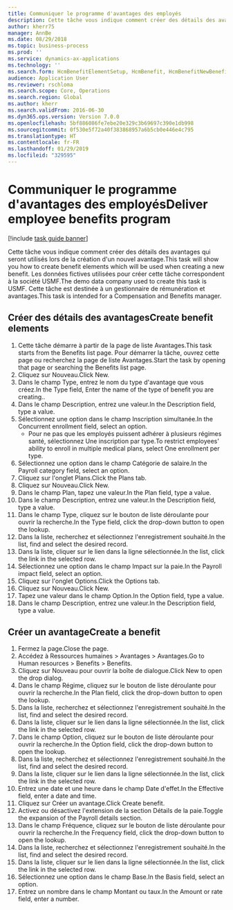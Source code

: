 ```yaml
---
title: Communiquer le programme d'avantages des employés
description: Cette tâche vous indique comment créer des détails des avantages qui seront utilisés lors de la création d'un nouvel avantage.
author: kherr75
manager: AnnBe
ms.date: 08/29/2018
ms.topic: business-process
ms.prod: ''
ms.service: dynamics-ax-applications
ms.technology: ''
ms.search.form: HcmBenefitElementSetup, HcmBenefit, HcmBenefitNewBenefit, HcmBenefitPlanLookup
audience: Application User
ms.reviewer: rschloma
ms.search.scope: Core, Operations
ms.search.region: Global
ms.author: kherr
ms.search.validFrom: 2016-06-30
ms.dyn365.ops.version: Version 7.0.0
ms.openlocfilehash: 5bf886086fe7ebe20e329c3b69697c390e1db998
ms.sourcegitcommit: 0f530e5f72a40f383868957a6b5cb0e446e4c795
ms.translationtype: HT
ms.contentlocale: fr-FR
ms.lasthandoff: 01/29/2019
ms.locfileid: "329595"
---
```

# <a name="deliver-employee-benefits-program"></a><span data-ttu-id="203c1-103">Communiquer le programme d'avantages des employés</span><span class="sxs-lookup"><span data-stu-id="203c1-103">Deliver employee benefits program</span></span>

[!include [task guide banner](../../includes/task-guide-banner.md)]

<span data-ttu-id="203c1-104">Cette tâche vous indique comment créer des détails des avantages qui seront utilisés lors de la création d'un nouvel avantage.</span><span class="sxs-lookup"><span data-stu-id="203c1-104">This task will show you how to create benefit elements which will be used when creating a new benefit.</span></span> <span data-ttu-id="203c1-105">Les données fictives utilisées pour créer cette tâche correspondent à la société USMF.</span><span class="sxs-lookup"><span data-stu-id="203c1-105">The demo data company used to create this task is USMF.</span></span> <span data-ttu-id="203c1-106">Cette tâche est destinée à un gestionnaire de rémunération et avantages.</span><span class="sxs-lookup"><span data-stu-id="203c1-106">This task is intended for a Compensation and Benefits manager.</span></span>


## <a name="create-benefit-elements"></a><span data-ttu-id="203c1-107">Créer des détails des avantages</span><span class="sxs-lookup"><span data-stu-id="203c1-107">Create benefit elements</span></span>
1. <span data-ttu-id="203c1-108">Cette tâche démarre à partir de la page de liste Avantages.</span><span class="sxs-lookup"><span data-stu-id="203c1-108">This task starts from the Benefits list page.</span></span> <span data-ttu-id="203c1-109">Pour démarrer la tâche, ouvrez cette page ou recherchez la page de liste Avantages.</span><span class="sxs-lookup"><span data-stu-id="203c1-109">Start the task by opening that page or searching the Benefits list page.</span></span>
2. <span data-ttu-id="203c1-110">Cliquez sur Nouveau.</span><span class="sxs-lookup"><span data-stu-id="203c1-110">Click New.</span></span>
3. <span data-ttu-id="203c1-111">Dans le champ Type, entrez le nom du type d'avantage que vous créez.</span><span class="sxs-lookup"><span data-stu-id="203c1-111">In the Type field, Enter the name of the type of benefit you are creating..</span></span>
4. <span data-ttu-id="203c1-112">Dans le champ Description, entrez une valeur.</span><span class="sxs-lookup"><span data-stu-id="203c1-112">In the Description field, type a value.</span></span>
5. <span data-ttu-id="203c1-113">Sélectionnez une option dans le champ Inscription simultanée.</span><span class="sxs-lookup"><span data-stu-id="203c1-113">In the Concurrent enrollment field, select an option.</span></span>
    * <span data-ttu-id="203c1-114">Pour ne pas que les employés puissent adhérer à plusieurs régimes santé, sélectionnez Une inscription par type.</span><span class="sxs-lookup"><span data-stu-id="203c1-114">To restrict employees' ability to enroll in multiple medical plans, select One enrollment per type.</span></span>  
6. <span data-ttu-id="203c1-115">Sélectionnez une option dans le champ Catégorie de salaire.</span><span class="sxs-lookup"><span data-stu-id="203c1-115">In the Payroll category field, select an option.</span></span>
7. <span data-ttu-id="203c1-116">Cliquez sur l'onglet Plans.</span><span class="sxs-lookup"><span data-stu-id="203c1-116">Click the Plans tab.</span></span>
8. <span data-ttu-id="203c1-117">Cliquez sur Nouveau.</span><span class="sxs-lookup"><span data-stu-id="203c1-117">Click New.</span></span>
9. <span data-ttu-id="203c1-118">Dans le champ Plan, tapez une valeur.</span><span class="sxs-lookup"><span data-stu-id="203c1-118">In the Plan field, type a value.</span></span>
10. <span data-ttu-id="203c1-119">Dans le champ Description, entrez une valeur.</span><span class="sxs-lookup"><span data-stu-id="203c1-119">In the Description field, type a value.</span></span>
11. <span data-ttu-id="203c1-120">Dans le champ Type, cliquez sur le bouton de liste déroulante pour ouvrir la recherche.</span><span class="sxs-lookup"><span data-stu-id="203c1-120">In the Type field, click the drop-down button to open the lookup.</span></span>
12. <span data-ttu-id="203c1-121">Dans la liste, recherchez et sélectionnez l'enregistrement souhaité.</span><span class="sxs-lookup"><span data-stu-id="203c1-121">In the list, find and select the desired record.</span></span>
13. <span data-ttu-id="203c1-122">Dans la liste, cliquer sur le lien dans la ligne sélectionnée.</span><span class="sxs-lookup"><span data-stu-id="203c1-122">In the list, click the link in the selected row.</span></span>
14. <span data-ttu-id="203c1-123">Sélectionnez une option dans le champ Impact sur la paie.</span><span class="sxs-lookup"><span data-stu-id="203c1-123">In the Payroll impact field, select an option.</span></span>
15. <span data-ttu-id="203c1-124">Cliquez sur l'onglet Options.</span><span class="sxs-lookup"><span data-stu-id="203c1-124">Click the Options tab.</span></span>
16. <span data-ttu-id="203c1-125">Cliquez sur Nouveau.</span><span class="sxs-lookup"><span data-stu-id="203c1-125">Click New.</span></span>
17. <span data-ttu-id="203c1-126">Tapez une valeur dans le champ Option.</span><span class="sxs-lookup"><span data-stu-id="203c1-126">In the Option field, type a value.</span></span>
18. <span data-ttu-id="203c1-127">Dans le champ Description, entrez une valeur.</span><span class="sxs-lookup"><span data-stu-id="203c1-127">In the Description field, type a value.</span></span>

## <a name="create-a-benefit"></a><span data-ttu-id="203c1-128">Créer un avantage</span><span class="sxs-lookup"><span data-stu-id="203c1-128">Create a benefit</span></span>
1. <span data-ttu-id="203c1-129">Fermez la page.</span><span class="sxs-lookup"><span data-stu-id="203c1-129">Close the page.</span></span>
2. <span data-ttu-id="203c1-130">Accédez à Ressources humaines > Avantages > Avantages.</span><span class="sxs-lookup"><span data-stu-id="203c1-130">Go to Human resources > Benefits > Benefits.</span></span>
3. <span data-ttu-id="203c1-131">Cliquez sur Nouveau pour ouvrir la boîte de dialogue.</span><span class="sxs-lookup"><span data-stu-id="203c1-131">Click New to open the drop dialog.</span></span>
4. <span data-ttu-id="203c1-132">Dans le champ Régime, cliquez sur le bouton de liste déroulante pour ouvrir la recherche.</span><span class="sxs-lookup"><span data-stu-id="203c1-132">In the Plan field, click the drop-down button to open the lookup.</span></span>
5. <span data-ttu-id="203c1-133">Dans la liste, recherchez et sélectionnez l'enregistrement souhaité.</span><span class="sxs-lookup"><span data-stu-id="203c1-133">In the list, find and select the desired record.</span></span>
6. <span data-ttu-id="203c1-134">Dans la liste, cliquer sur le lien dans la ligne sélectionnée.</span><span class="sxs-lookup"><span data-stu-id="203c1-134">In the list, click the link in the selected row.</span></span>
7. <span data-ttu-id="203c1-135">Dans le champ Option, cliquez sur le bouton de liste déroulante pour ouvrir la recherche.</span><span class="sxs-lookup"><span data-stu-id="203c1-135">In the Option field, click the drop-down button to open the lookup.</span></span>
8. <span data-ttu-id="203c1-136">Dans la liste, recherchez et sélectionnez l'enregistrement souhaité.</span><span class="sxs-lookup"><span data-stu-id="203c1-136">In the list, find and select the desired record.</span></span>
9. <span data-ttu-id="203c1-137">Dans la liste, cliquer sur le lien dans la ligne sélectionnée.</span><span class="sxs-lookup"><span data-stu-id="203c1-137">In the list, click the link in the selected row.</span></span>
10. <span data-ttu-id="203c1-138">Entrez une date et une heure dans le champ Date d'effet.</span><span class="sxs-lookup"><span data-stu-id="203c1-138">In the Effective field, enter a date and time.</span></span>
11. <span data-ttu-id="203c1-139">Cliquez sur Créer un avantage.</span><span class="sxs-lookup"><span data-stu-id="203c1-139">Click Create benefit.</span></span>
12. <span data-ttu-id="203c1-140">Activez ou désactivez l'extension de la section Détails de la paie.</span><span class="sxs-lookup"><span data-stu-id="203c1-140">Toggle the expansion of the Payroll details section.</span></span>
13. <span data-ttu-id="203c1-141">Dans le champ Fréquence, cliquez sur le bouton de liste déroulante pour ouvrir la recherche.</span><span class="sxs-lookup"><span data-stu-id="203c1-141">In the Frequency field, click the drop-down button to open the lookup.</span></span>
14. <span data-ttu-id="203c1-142">Dans la liste, recherchez et sélectionnez l'enregistrement souhaité.</span><span class="sxs-lookup"><span data-stu-id="203c1-142">In the list, find and select the desired record.</span></span>
15. <span data-ttu-id="203c1-143">Dans la liste, cliquer sur le lien dans la ligne sélectionnée.</span><span class="sxs-lookup"><span data-stu-id="203c1-143">In the list, click the link in the selected row.</span></span>
16. <span data-ttu-id="203c1-144">Sélectionnez une option dans le champ Base.</span><span class="sxs-lookup"><span data-stu-id="203c1-144">In the Basis field, select an option.</span></span>
17. <span data-ttu-id="203c1-145">Entrez un nombre dans le champ Montant ou taux.</span><span class="sxs-lookup"><span data-stu-id="203c1-145">In the Amount or rate field, enter a number.</span></span>


